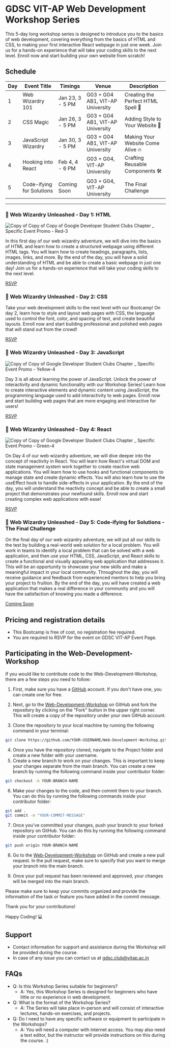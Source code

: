 # GDSC VIT-AP Web Development Workshop Series

This 5-day long workshop series is designed to introduce you to the basics of web development, covering everything from the basics of HTML and CSS, to making your first interactive React webpage in just one week. Join us for a hands-on experience that will take your coding skills to the next level. Enroll now and start building your own website from scratch! 


## Schedule

| Day | Event Title | Timings | Venue | Description |
|-----------|-------------|---------|-------|-------------|
| 1 | Web Wizardry 101 | Jan 23, 3 - 5 PM | G03 + G04 AB1, VIT-AP University | Creating the Perfect HTML Spell 📄 |
| 2 | CSS Magic | Jan 26, 3 - 5 PM | G03 + G04 AB1, VIT-AP University | Adding Style to Your Website 🎨 |
| 3 | JavaScript Wizardry | Jan 30, 3 - 5 PM | G03 + G04 AB1, VIT-AP University | Making Your Website Come Alive 🔥 |
| 4 | Hooking into React | Feb 4, 4 - 6 PM | G03 + G04, VIT-AP University | Crafting Reusable Components 🛠 |
| 5 | Code-ifying for Solutions | Coming Soon | G03 + G04, VIT-AP University | The Final Challenge |


<hr>

### :dart: Web Wizardry Unleashed - Day 1: HTML

![Copy of Copy of Copy of Google Developer Student Clubs  Chapter _ Specific Event Promo - Red-3](https://user-images.githubusercontent.com/65449934/216760558-1486441b-220d-434f-a2f9-ab8dc4d16824.png)

In this first day of our web wizardry adventure, we will dive into the basics of HTML and learn how to create a structured webpage using different HTML tags. You will learn how to create headings, paragraphs, lists, images, links, and more. By the end of the day, you will have a solid understanding of HTML and be able to create a basic webpage in just one day! Join us for a hands-on experience that will take your coding skills to the next level. 

[RSVP](https://gdsc.community.dev/events/details/developer-student-clubs-vellore-institute-of-technology-ap-campus-presents-web-wizardry-unleashed-web-development-workshop-series-ep-01/)

### :dart: Web Wizardry Unleashed - Day 2: CSS



Take your web development skills to the next level with our Bootcamp! On day 2, learn how to style and layout web pages with CSS, the language used to control the font, color, and spacing of text, and create beautiful layouts. Enroll now and start building professional and polished web pages that will stand out from the crowd!

[RSVP](https://gdsc.community.dev/events/details/developer-student-clubs-vellore-institute-of-technology-ap-campus-presents-web-wizardry-unleashed-web-development-workshop-series-ep-02/)

### :dart: Web Wizardry Unleashed - Day 3: JavaScript

![Copy of Copy of Google Developer Student Clubs  Chapter _ Specific Event Promo - Yellow-4](https://user-images.githubusercontent.com/65449934/216760435-68035a2c-b4ef-48cd-9f05-6d1fb3a7debc.png)

Day 3 is all about learning the power of JavaScript. Unlock the power of interactivity and dynamic functionality with our Workshop Series! Learn how to create interactive elements and dynamic content using JavaScript, the programming language used to add interactivity to web pages. Enroll now and start building web pages that are more engaging and interactive for users!

[RSVP](https://gdsc.community.dev/events/details/developer-student-clubs-vellore-institute-of-technology-ap-campus-presents-web-wizardry-unleashed-web-development-workshop-series-ep-03/)

### :dart: Web Wizardry Unleashed - Day 4: React

![Copy of Copy of Google Developer Student Clubs  Chapter _ Specific Event Promo - Green-4](https://user-images.githubusercontent.com/65449934/216760234-3c4b15d3-dde5-467b-a9e4-95f5058a229c.png)

On Day 4 of our web wizardry adventure, we will dive deeper into the concept of reactivity in React. You will learn how React's virtual DOM and state management system work together to create reactive web applications. You will learn how to use hooks and functional components to manage state and create dynamic effects. You will also learn how to use the useEffect hook to handle side-effects in your application. By the end of the day, you will understand the reactivity concept and be able to create a small project that demonstrates your newfound skills. Enroll now and start creating complex web applications with ease!

[RSVP](https://gdsc.community.dev/events/details/developer-student-clubs-vellore-institute-of-technology-ap-campus-presents-web-wizardry-unleashed-web-development-workshop-series-ep-04/)

### :dart: Web Wizardry Unleashed - Day 5: Code-ifying for Solutions - The Final Challenge


On the final day of our web wizardry adventure, we will put all our skills to the test by building a real-world web solution for a local problem. You will work in teams to identify a local problem that can be solved with a web application, and then use your HTML, CSS, JavaScript, and React skills to create a functional and visually appealing web application that addresses it. This will be an opportunity to showcase your new skills and make a meaningful impact in your local community. Throughout the day, you will receive guidance and feedback from experienced mentors to help you bring your project to fruition. By the end of the day, you will have created a web application that makes a real difference in your community and you will have the satisfaction of knowing you made a difference.

[Coming Soon]()

## Pricing and registration details

-   This Bootcamp is free of cost, no registration fee required.
-  You are required to RSVP for the event on GDSC VIT-AP Event Page.

## Participating in the Web-Development-Workshop
If you would like to contribute code to the  Web-Development-Workshop, there are a few steps you need to follow:

1.  First, make sure you have a [GitHub](https://github.com/) account. If you don't have one, you can create one for free.
    
2.  Next, go to the [Web-Development-Workshop](https://github.com/gdsc-vitap/Web-Development-Workshop) on GitHub and fork the repository by clicking on the "Fork" button in the upper right corner. This will create a copy of the repository under your own GitHub account.
    
3.  Clone the repository to your local machine by running the following command in your terminal:

``` bash
git clone https://github.com/YOUR-USERNAME/Web-Development-Workshop.git
```

4.  Once you have the repository cloned, navigate to the Project folder and create a new folder with your username.
5.  Create a new branch to work on your changes. This is important to keep your changes separate from the main branch. You can create a new branch by running the following command inside your contributor folder:
    
``` bash
git checkout -b YOUR-BRANCH-NAME
```

6.  Make your changes to the code, and then commit them to your branch. You can do this by running the following commands inside your contributor folder:

```bash
git add .
git commit -m "YOUR-COMMIT-MESSAGE"
``` 

7.  Once you've committed your changes, push your branch to your forked repository on GitHub. You can do this by running the following command inside your contributor folder:


```bash
git push origin YOUR-BRANCH-NAME
``` 

8.  Go to the [Web-Development-Workshop](https://github.com/gdsc-vitap/Web-Development-Workshop) on GitHub and create a new pull request. In the pull request, make sure to specify that you want to merge your branch into the main branch.
    
9.  Once your pull request has been reviewed and approved, your changes will be merged into the main branch.
    
Please make sure to keep your commits organized and provide the information of the task or feature you have added in the commit message.

Thank you for your contributions!

Happy Coding! 💻

## Support

-   Contact information for support and assistance during the Workshop will be provided during the course.
- In case of any issue you can contact us  at [gdsc.club@vitap.ac.in](mailto:gdsc.club@vitap.ac.in)

## FAQs

-   Q: Is this Workshop Series suitable for beginners?
    -   A: Yes, this Workshop Series is designed for beginners who have little or no experience in web development.
-   Q: What is the format of the Workshop Series?
    -   A: The Series will take place in-person and will consist of interactive lectures, hands-on exercises, and projects.
-   Q: Do I need to have any specific software or equipment to participate in the Workshops?
    -   A: You will need a computer with internet access. You may also need a text editor, but the instructor will provide instructions on this during the course. :)

